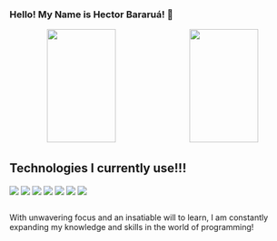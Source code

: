 ### Hello! My Name is Hector Bararuá! 👋


<div align="center">
  <img width="49%" height="200px" src="https://github-readme-stats.vercel.app/api?username=hectorbararua&show_icons=true&count_private=true&hide_border=true&title_color=00bfbf&icon_color=00bfbf&text_color=00bfbf&bg_color=0d1117" /> 
  <img width="49%" height="200px" src="https://github-readme-stats.vercel.app/api/top-langs/?username=hectorbararua&layout=compact&langs_count=6&hide_border=true&title_color=00bfbf&text_color=00bfbf&bg_color=0d1117" />
</div>



## Technologies I currently use!!!

<div>
<img align="center" src="https://img.shields.io/badge/HTML5-E34F26?style=for-the-badge&logo=html5&logoColor=white%22%3E" />
  
<img align="center" src="https://img.shields.io/badge/CSS3-1572B6?style=for-the-badge&logo=css3&logoColor=white%22%3E" />
  
<img align="center" src="https://img.shields.io/badge/JavaScript-323330?style=for-the-badge&logo=javascript&logoColor=F7DF1Ek%22%3E" />
  
<img align="center" src="https://img.shields.io/badge/Node.js-43853D?style=for-the-badge&logo=node.js&logoColor=white%22%3E" />
  
<img align="center" src="https://img.shields.io/badge/Express.js-404D59?style=for-the-badge%22%3E" />

<img align="center" src="https://img.shields.io/badge/MySQL-00000F?style=for-the-badge&logo=mysql&logoColor=white%22%3E" />

<img align="center" src="https://img.shields.io/badge/MongoDB-4EA94B?style=for-the-badge&logo=mongodb&logoColor=white%22%3E" />

</div>
<br>

<p>With unwavering focus and an insatiable will to learn, I am constantly expanding my knowledge and skills in the world of programming!</p>
